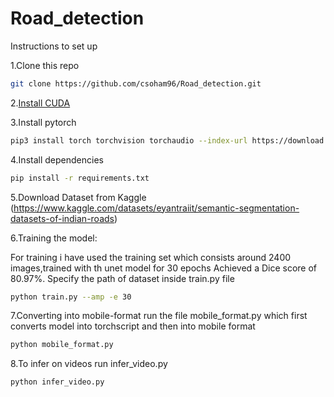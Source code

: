 # Road_detection
Instructions to set up

1.Clone this repo
```bash
git clone https://github.com/csoham96/Road_detection.git
```

2.[Install CUDA](https://developer.nvidia.com/cuda-downloads)

3.Install pytorch
```bash
pip3 install torch torchvision torchaudio --index-url https://download.pytorch.org/whl/cu118
```

4.Install dependencies
```bash
pip install -r requirements.txt
```

5.Download Dataset from Kaggle (https://www.kaggle.com/datasets/eyantraiit/semantic-segmentation-datasets-of-indian-roads)

6.Training the model:

For training i have used the training set which consists around 2400 images,trained with th unet model for 30 epochs
Achieved a Dice score of 80.97%.
Specify the path of dataset inside train.py file
```bash
python train.py --amp -e 30
```

7.Converting into mobile-format run the file mobile_format.py which first converts model into torchscript and then into mobile format
```bash
python mobile_format.py
```

8.To infer on videos run infer_video.py 
```bash
python infer_video.py
```

